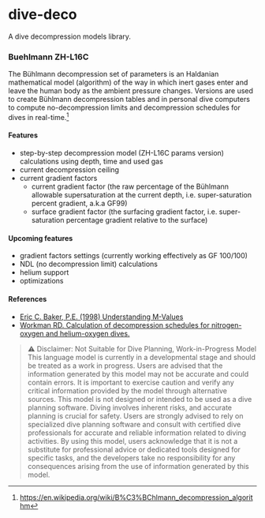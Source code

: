 # dive-deco

A dive decompression models library.

### Buehlmann ZH-L16C

The Bühlmann decompression set of parameters is an Haldanian mathematical model (algorithm) of the way in which inert gases enter and leave the human body as the ambient pressure changes. Versions are used to create Bühlmann decompression tables and in personal dive computers to compute no-decompression limits and decompression schedules for dives in real-time.[^1]

#### Features

- step-by-step decompression model (ZH-L16C params version) calculations using depth, time and used gas
- current decompression ceiling
- current gradient factors
  - current gradient factor (the raw percentage of the Bühlmann allowable supersaturation at the current depth, i.e. super-saturation percent gradient, a.k.a GF99)
  - surface gradient factor (the surfacing gradient factor, i.e. super-saturation percentage gradient relative to the surface)

#### Upcoming features

- gradient factors settings (currently working effectively as GF 100/100)
- NDL (no decompression limit) calculations
- helium support
- optimizations

#### References

- [Eric C. Baker, P.E. (1998) Understanding M-Values](http://www.dive-tech.co.uk/resources/mvalues.pdf)
- [Workman RD. Calculation of decompression schedules for nitrogen-oxygen and helium-oxygen dives.](https://apps.dtic.mil/sti/pdfs/AD0620879.pdf)


> :warning: Disclaimer: Not Suitable for Dive Planning,  Work-in-Progress Model
> This language model is currently in a developmental stage and should be treated as a work in progress. Users are advised that the information generated by this model may not be accurate and could contain errors. It is important to exercise caution and verify any critical information provided by the model through alternative sources.
> This model is not designed or intended to be used as a dive planning software. Diving involves inherent risks, and accurate planning is crucial for safety. Users are strongly advised to rely on specialized dive planning software and consult with certified dive professionals for accurate and reliable information related to diving activities.
> By using this model, users acknowledge that it is not a substitute for professional advice or dedicated tools designed for specific tasks, and the developers take no responsibility for any consequences arising from the use of information generated by this model.

[^1]: https://en.wikipedia.org/wiki/B%C3%BChlmann_decompression_algorithm
